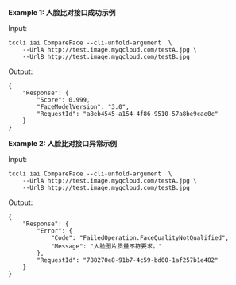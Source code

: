 **Example 1: 人脸比对接口成功示例**



Input: 

```
tccli iai CompareFace --cli-unfold-argument  \
    --UrlA http://test.image.myqcloud.com/testA.jpg \
    --UrlB http://test.image.myqcloud.com/testB.jpg
```

Output: 
```
{
    "Response": {
        "Score": 0.999,
        "FaceModelVersion": "3.0",
        "RequestId": "a8eb4545-a154-4f86-9510-57a8be9cae0c"
    }
}
```

**Example 2: 人脸比对接口异常示例**



Input: 

```
tccli iai CompareFace --cli-unfold-argument  \
    --UrlA http://test.image.myqcloud.com/testA.jpg \
    --UrlB http://test.image.myqcloud.com/testB.jpg
```

Output: 
```
{
    "Response": {
        "Error": {
            "Code": "FailedOperation.FaceQualityNotQualified",
            "Message": "人脸图片质量不符要求。"
        },
        "RequestId": "788270e8-91b7-4c59-bd00-1af257b1e482"
    }
}
```

